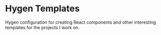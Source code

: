 # Hygen Templates
Hygen configuration for creating React components and other interesting templates for the projects I work on.